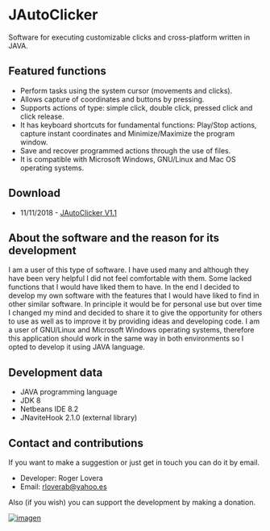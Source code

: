 # JAutoClicker
Software for executing customizable clicks and cross-platform written in JAVA.

## Featured functions
* Perform tasks using the system cursor (movements and clicks).
* Allows capture of coordinates and buttons by pressing.
* Supports actions of type: simple click, double click, pressed click and click release.
* It has keyboard shortcuts for fundamental functions: Play/Stop actions, capture instant coordinates and Minimize/Maximize the program window.
* Save and recover programmed actions through the use of files.
* It is compatible with Microsoft Windows, GNU/Linux and Mac OS operating systems.

## Download
* 11/11/2018 - [JAutoClicker V1.1](http://stratoplot.com/4n9g)

## About the software and the reason for its development
I am a user of this type of software. I have used many and although they have been very helpful I did not feel comfortable with them. Some lacked functions that I would have liked them to have. In the end I decided to develop my own software with the features that I would have liked to find in other similar software. In principle it would be for personal use but over time I changed my mind and decided to share it to give the opportunity for others to use as well as to improve it by providing ideas and developing code. I am a user of GNU/Linux and Microsoft Windows operating systems, therefore this application should work in the same way in both environments so I opted to develop it using JAVA language.

## Development data
* JAVA programming language
* JDK 8
* Netbeans IDE 8.2
* JNaviteHook 2.1.0 (external library)

## Contact and contributions
If you want to make a suggestion or just get in touch you can do it by email.

* Developer: Roger Lovera
* Email: rloverab@yahoo.es

Also (if you wish) you can support the development by making a donation.

[imagen_donativo]: https://www.paypalobjects.com/es_XC/i/btn/btn_donateCC_LG.gif

[enlace_donativo]: https://www.paypal.com/cgi-bin/webscr?cmd=_donations&business=EVGQ6CM66V7XY&lc=AL&item_name=JAutoClicker%20development&item_number=JACDEV&currency_code=USD&bn=PP%2dDonationsBF%3abtn_donateCC_LG%2egif%3aNonHosted

[![imagen][imagen_donativo]][enlace_donativo]

